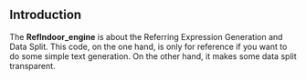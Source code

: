 ## Introduction

The **RefIndoor_engine** is about the Referring Expression Generation and Data Split. This code, on the one hand, is only for reference if you want to do some simple text generation. On the other hand, it makes some data split transparent.
